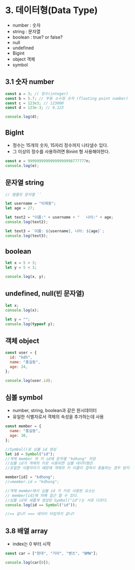 # 3. 데이터형(Data Type)

- number : 숫자
- string : 문자열
- boolean : true? or false?
- null
- undefined
- Bigint
- object 객체
- symbol

## 3.1 숫자 number

```js
const a = 3; // 정수(integer)
const b = 5.7; // 부동 소수점 숫자 (floating point number)
const c = 123e3; // 123000
const d = 123e-3; // 0.123

console.log(d);
```

## BigInt

- 정수는 15개의 숫자, 15자리 정수까지 나타낼수 있다.
- 그 이상의 정수를 사용하려면 Binint 형 사용해야한다.

```js
const e = 99999999999999999998777777n;
console.log(e);
```

## 문자열 string

```js
// 템플릿 문자열 ``

let username = "이제동";
let age = 27;

let text2 = "이름:" + username + "   나이:" + age;
console.log(text2);

let text3 = `이름: ${username}, 나이: ${age}`;
console.log(text3);
```

## boolean

```js
let x = 5 > 3;
let y = 5 < 3;

console.log(x, y);
```

## undefined, null(빈 문자열)

```js
let x;
console.log(x);

let y = "";
console.log(typeof y);
```

## 객체 object

```js
const user = {
  id: "kdh",
  name: "홍길동",
  age: 24,
};

console.log(user.id);
```

## 심볼 symbol

- number, string, boolean과 같은 원시데이터
- 유일한 식별자로서 객체의 속성을 추가하는데 사용

```js
const member = {
  name: "홍길동",
  age: 30,
};

//Symbol()로 심볼 id 생성
let id = Symbol("id");
//객체 member 의 키 id에 문자열 "kdhong" 저장
//심볼 id가 객체의 키로 사용되면 심볼 데이터형은
//유일한 식별자이기 때문에 객체의 키 이름이 겹쳐서 충돌하는 경우 방지

member[id] = "kdhong";
//=member.id = "kdhong";

//객체 member에서 심볼 id 가 키로 사용된 요소는
// member[id]에 의해 접근 할 수 있다.
//심볼 id와 새롭게 생성된 Symbol("id")는 서로 다르다.
console.log(id == Symbol("id"));

//== 같냐? === 데이터 타입까지 같냐?
```

## 3.8 배열 array

- index는 0 부터 시작

```js
const car = ["현대", "기아", "벤츠", "BMW"];

console.log(car[0]);
```
